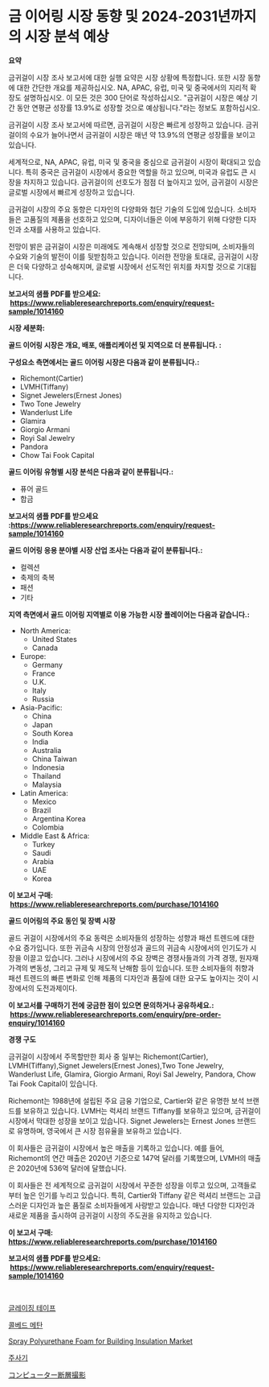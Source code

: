 <p><h1>금 이어링 시장 동향 및 2024-2031년까지의 시장 분석 예상</h1></p><p><strong>요약</strong></p>
<p><p>금귀걸이 시장 조사 보고서에 대한 실행 요약은 시장 상황에 특정합니다. 또한 시장 동향에 대한 간단한 개요를 제공하십시오. NA, APAC, 유럽, 미국 및 중국에서의 지리적 확장도 설명하십시오. 이 모든 것은 300 단어로 작성하십시오. "금귀걸이 시장은 예상 기간 동안 연평균 성장률 13.9%로 성장할 것으로 예상됩니다."라는 정보도 포함하십시오.</p><p>금귀걸이 시장 조사 보고서에 따르면, 금귀걸이 시장은 빠르게 성장하고 있습니다. 금귀걸이의 수요가 늘어나면서 금귀걸이 시장은 매년 약 13.9%의 연평균 성장률을 보이고 있습니다.</p><p>세계적으로, NA, APAC, 유럽, 미국 및 중국을 중심으로 금귀걸이 시장이 확대되고 있습니다. 특히 중국은 금귀걸이 시장에서 중요한 역할을 하고 있으며, 미국과 유럽도 큰 시장을 차지하고 있습니다. 금귀걸이의 선호도가 점점 더 높아지고 있어, 금귀걸이 시장은 글로벌 시장에서 빠르게 성장하고 있습니다.</p><p>금귀걸이 시장의 주요 동향은 디자인의 다양화와 첨단 기술의 도입에 있습니다. 소비자들은 고품질의 제품을 선호하고 있으며, 디자이너들은 이에 부응하기 위해 다양한 디자인과 소재를 사용하고 있습니다.</p><p>전망이 밝은 금귀걸이 시장은 미래에도 계속해서 성장할 것으로 전망되며, 소비자들의 수요와 기술의 발전이 이를 뒷받침하고 있습니다. 이러한 전망을 토대로, 금귀걸이 시장은 더욱 다양하고 성숙해지며, 글로벌 시장에서 선도적인 위치를 차지할 것으로 기대됩니다.</p></p>
<p><strong>보고서의 샘플 PDF를 받으세요: &nbsp;<a href="https://www.reliableresearchreports.com/enquiry/request-sample/1014160">https://www.reliableresearchreports.com/enquiry/request-sample/1014160</a></strong></p>
<p><strong>시장 세분화:</strong></p>
<p><strong> 골드 이어링 시장은 개요, 배포, 애플리케이션 및 지역으로 더 분류됩니다. :</strong></p>
<p><strong>구성요소 측면에서는 골드 이어링 시장은 다음과 같이 분류됩니다.:</strong></p>
<p><ul><li>Richemont(Cartier)</li><li>LVMH(Tiffany)</li><li>Signet Jewelers(Ernest Jones)</li><li>Two Tone Jewelry</li><li>Wanderlust Life</li><li>Glamira</li><li>Giorgio Armani</li><li>Royi Sal Jewelry</li><li>Pandora</li><li>Chow Tai Fook Capital</li></ul></p>
<p><strong> 골드 이어링 유형별 시장 분석은 다음과 같이 분류됩니다.:</strong></p>
<p><ul><li>퓨어 골드</li><li>합금</li></ul></p>
<p><strong>보고서의 샘플 PDF를 받으세요 :<a href="https://www.reliableresearchreports.com/enquiry/request-sample/1014160">https://www.reliableresearchreports.com/enquiry/request-sample/1014160</a></strong></p>
<p><strong> 골드 이어링 응용 분야별 시장 산업 조사는 다음과 같이 분류됩니다.:</strong></p>
<p><ul><li>컬렉션</li><li>축제의 축복</li><li>패션</li><li>기타</li></ul></p>
<p><strong>지역 측면에서 골드 이어링 지역별로 이용 가능한 시장 플레이어는 다음과 같습니다.:</strong></p>
<p><ul>
    <li>
        North America:
        <ul>
            <li>United States</li>
            <li>Canada</li>
        </ul>
    </li>
    <li>
        Europe:
        <ul>
            <li>Germany</li>
            <li>France</li>
            <li>U.K.</li>
            <li>Italy</li>
            <li>Russia</li>
        </ul>
    </li>
    <li>
        Asia-Pacific:
        <ul>
            <li>China</li>
            <li>Japan</li>
            <li>South Korea</li>
            <li>India</li>
            <li>Australia</li>
            <li>China Taiwan</li>
            <li>Indonesia</li>
            <li>Thailand</li>
            <li>Malaysia</li>
        </ul>
    </li>
    <li>
        Latin America:
        <ul>
            <li>Mexico</li>
            <li>Brazil</li>
            <li>Argentina Korea</li>
            <li>Colombia</li>
        </ul>
    </li>
    <li>
        Middle East & Africa:
        <ul>
            <li>Turkey</li>
            <li>Saudi</li>
            <li>Arabia</li>
            <li>UAE</li>
            <li>Korea</li>
        </ul>
    </li>
    </ul></p>
<p><strong>이 보고서 구매: &nbsp;<a href="https://www.reliableresearchreports.com/purchase/1014160">https://www.reliableresearchreports.com/purchase/1014160</a></strong></p>
<p><strong>골드 이어링의 주요 동인 및 장벽 시장</strong></p>
<p><p>골드 귀걸이 시장에서의 주요 동력은 소비자들의 성장하는 성향과 패션 트렌드에 대한 수요 증가입니다. 또한 귀금속 시장의 안정성과 골드의 귀금속 시장에서의 인기도가 시장을 이끌고 있습니다. 그러나 시장에서의 주요 장벽은 경쟁사들과의 가격 경쟁, 원자재 가격의 변동성, 그리고 규제 및 제도적 난해함 등이 있습니다. 또한 소비자들의 취향과 패션 트렌드의 빠른 변화로 인해 제품의 디자인과 품질에 대한 요구도 높아지는 것이 시장에서의 도전과제이다.</p></p>
<p><strong>이 보고서를 구매하기 전에 궁금한 점이 있으면 문의하거나 공유하세요.: &nbsp;<a href="https://www.reliableresearchreports.com/enquiry/pre-order-enquiry/1014160">https://www.reliableresearchreports.com/enquiry/pre-order-enquiry/1014160</a></strong></p>
<p><strong>경쟁 구도</strong></p>
<p><p>금귀걸이 시장에서 주목할만한 회사 중 일부는 Richemont(Cartier), LVMH(Tiffany),Signet Jewelers(Ernest Jones),Two Tone Jewelry, Wanderlust Life, Glamira, Giorgio Armani, Royi Sal Jewelry, Pandora, Chow Tai Fook Capital이 있습니다.</p><p>Richemont는 1988년에 설립된 주요 금융 기업으로, Cartier와 같은 유명한 보석 브랜드를 보유하고 있습니다. LVMH는 럭셔리 브랜드 Tiffany를 보유하고 있으며, 금귀걸이 시장에서 막대한 성장을 보이고 있습니다. Signet Jewelers는 Ernest Jones 브랜드로 유명하며, 영국에서 큰 시장 점유율을 보유하고 있습니다.</p><p>이 회사들은 금귀걸이 시장에서 높은 매출을 기록하고 있습니다. 예를 들어, Richemont의 연간 매출은 2020년 기준으로 147억 달러를 기록했으며, LVMH의 매출은 2020년에 536억 달러에 달했습니다.</p><p>이 회사들은 전 세계적으로 금귀걸이 시장에서 꾸준한 성장을 이루고 있으며, 고객들로부터 높은 인기를 누리고 있습니다. 특히, Cartier와 Tiffany 같은 럭셔리 브랜드는 고급스러운 디자인과 높은 품질로 소비자들에게 사랑받고 있습니다. 매년 다양한 디자인과 새로운 제품을 출시하여 금귀걸이 시장의 주도권을 유지하고 있습니다.</p></p>
<p><strong>이 보고서 구매: &nbsp; <a href="https://www.reliableresearchreports.com/purchase/1014160">https://www.reliableresearchreports.com/purchase/1014160</a></strong></p>
<p><strong>보고서의 샘플 PDF를 받으세요: &nbsp;<a href="https://www.reliableresearchreports.com/enquiry/request-sample/1014160">https://www.reliableresearchreports.com/enquiry/request-sample/1014160</a></strong><strong></strong></p>
<p>&nbsp;</p>
<p><p><a href="https://github.com/vs2869dizt0/Market-Research-Report-List-1/blob/main/8142714187377.md">글레이징 테이프</a></p><p><a href="https://medium.com/@penelolack456456/%EC%84%9D%ED%83%84-%EC%A7%80%EC%A7%88%EA%B0%80%EC%8A%A4-%EC%8B%9C%EC%9E%A5%EC%9D%80-2031%EB%85%84%EA%B9%8C%EC%A7%80%EC%9D%98-%EC%8B%9C%EC%9E%A5-%EC%A0%90%EC%9C%A0%EC%9C%A8-%EA%B7%9C%EB%AA%A8-%EB%B0%8F-%EC%98%88%EC%83%81-%EC%98%88%EC%B8%A1%EC%97%90-%EC%B4%88%EC%A0%90%EC%9D%84-%EB%A7%9E%EC%B6%A5%EB%8B%88%EB%8B%A4-fe90771c92c2">콜베드 메탄</a></p><p><a href="https://issuu.com/reportprime-2/docs/spray-polyurethane-foam-for-building-insulation-ma">Spray Polyurethane Foam for Building Insulation Market</a></p><p><a href="https://medium.com/@penelolack456456/%EC%A3%BC%EC%82%AC%EA%B8%B0-%EC%8B%9C%EC%9E%A5-%EB%8F%99%ED%96%A5-%EB%B0%8F-%EC%8B%9C%EC%9E%A5-%EB%B6%84%EC%84%9D-2024-2031%EB%85%84-%EA%B8%B0%EA%B0%84%EC%9D%84-%EC%98%88%EC%B8%A1%ED%95%A9%EB%8B%88%EB%8B%A4-0fabec81ff1e">주사기</a></p><p><a href="https://medium.com/@lornarempel2023/%E3%82%B3%E3%83%B3%E3%83%94%E3%83%A5%E3%83%BC%E3%82%BF%E6%96%AD%E5%B1%A4%E6%92%AE%E5%BD%B1%E5%B8%82%E5%A0%B4%E3%81%AF-%E5%B8%82%E5%A0%B4%E3%82%B7%E3%82%A7%E3%82%A2-%E3%82%B5%E3%82%A4%E3%82%BA-%E3%81%8A%E3%82%88%E3%81%B32031%E5%B9%B4%E3%81%BE%E3%81%A7%E3%81%AE%E4%BA%88%E6%B8%AC%E3%81%AB%E7%84%A6%E7%82%B9%E3%82%92%E5%BD%93%E3%81%A6%E3%81%A6%E3%81%84%E3%81%BE%E3%81%99-056234fc688b">コンピューター断層撮影</a></p></p>